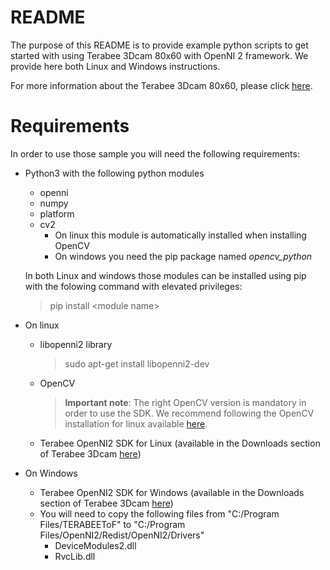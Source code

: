 # README

The purpose of this README is to provide example python scripts to get started with using Terabee 3Dcam 80x60 with OpenNI 2 framework. We provide here both Linux and Windows instructions.

For more information about the Terabee 3Dcam 80x60, please click [here](https://www.terabee.com/portfolio-item/terabee-3dcam-80x60).

# Requirements
In order to use those sample you will need the following requirements:

* Python3 with the following python modules
    * openni
    * numpy
    * platform
    * cv2
        * On linux this module is automatically installed when installing OpenCV
        * On windows you need the pip package named *opencv_python*

    In both Linux and windows those modules can be installed using pip with the folowing command with elevated privileges:
    > pip install \<module name\>

* On linux
    * libopenni2 library
        >sudo apt-get install libopenni2-dev
    * OpenCV
        >**Important note**:
        > The right OpenCV version is mandatory in order to use the SDK. We recommend following the OpenCV installation for linux available [here](https://github.com/Terabee/linux_openni2_samples#install-opencv).
        >
    * Terabee OpenNI2 SDK for Linux (available in the Downloads section of Terabee 3Dcam [here](https://www.terabee.com/portfolio-item/terabee-3dcam-80x60/#downloads))

* On Windows
    * Terabee OpenNI2 SDK for Windows (available in the Downloads section of Terabee 3Dcam [here](https://www.terabee.com/portfolio-item/terabee-3dcam-80x60/#downloads))
    * You will need to copy the following files from "C:/Program Files/TERABEEToF" to "C:/Program Files/OpenNI2/Redist/OpenNI2/Drivers"
        * DeviceModules2.dll
        * RvcLib.dll